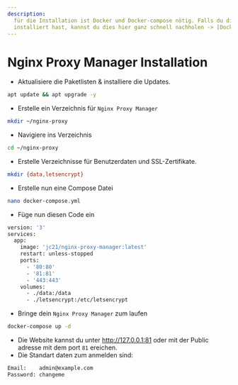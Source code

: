 ```yaml
---
description:
  für die Installation ist Docker und Docker-compose nötig. Falls du diese nicht
  installiert hast, kannst du dies hier ganz schnell nachholen -> [Docker Installation](rootserver/docker-installation.md)
---
```


# Nginx Proxy Manager Installation



* Aktualisiere die Paketlisten & installiere die Updates.

```bash
apt update && apt upgrade -y
```

* Erstelle ein Verzeichnis für `Nginx Proxy Manager`

```bash
mkdir ~/nginx-proxy
```

* Navigiere ins Verzeichnis

```bash
cd ~/nginx-proxy
```

* Erstelle Verzeichnisse für Benutzerdaten und SSL-Zertifikate.

```bash
mkdir {data,letsencrypt}
```

* Erstelle nun eine Compose Datei

```bash
nano docker-compose.yml
```

* Füge nun diesen Code ein

```bash
version: '3'
services:
  app:
    image: 'jc21/nginx-proxy-manager:latest'
    restart: unless-stopped
    ports:
      - '80:80'
      - '81:81'
      - '443:443'
    volumes:
      - ./data:/data
      - ./letsencrypt:/etc/letsencrypt
```

* Bringe dein `Nginx Proxy Manager` zum laufen

```bash
docker-compose up -d
```

* Die Website kannst du unter http://127.0.0.1:81 oder mit der Public adresse mit dem port `81` ereichen.
* Die Standart daten zum anmelden sind:

```bash
Email:    admin@example.com
Password: changeme
```
